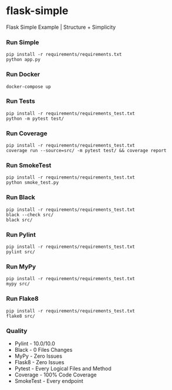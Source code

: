 # flask-simple
Flask Simple Example | Structure + Simplicity

### Run Simple
```
pip install -r requirements/requirements.txt
python app.py
```

### Run Docker
```
docker-compose up
```

### Run Tests
```
pip install -r requirements/requirements_test.txt
python -m pytest test/
```

### Run Coverage
```
pip install -r requirements/requirements_test.txt
coverage run --source=src/ -m pytest test/ && coverage report
```

### Run SmokeTest
```
pip install -r requirements/requirements_test.txt
python smoke_test.py
```

### Run Black
```
pip install -r requirements/requirements_test.txt
black --check src/
black src/
```

### Run Pylint
```
pip install -r requirements/requirements_test.txt
pylint src/
```

### Run MyPy
```
pip install -r requirements/requirements_test.txt
mypy src/
```

### Run Flake8
```
pip install -r requirements/requirements_test.txt
flake8 src/
```

### Quality
- Pylint - 10.0/10.0
- Black - 0 Files Changes
- MyPy - Zero Issues
- Flask8 - Zero Issues
- Pytest - Every Logical Files and Method
- Coverage - 100% Code Coverage
- SmokeTest - Every endpoint

